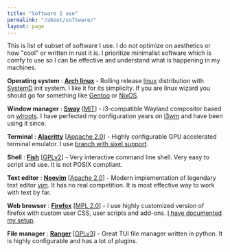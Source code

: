 ```yaml
---
title: "Software I use"
permalink: "/about/software/"
layout: page
---
```


This is list of subset of software I use. I do not optimize on aesthetics or how "cool" or written in rust
it is. I prioritize minimalist software which is comfy to use so I can be effective and understand what is
happening in my machines.

**Operating system**
: **[Arch linux](https://archlinux.org/)** - Rolling release [linux](https://kernel.org/) distribution
  with [SystemD](https://systemd.io/) init system. I like it for its simplicity. If you are linux wizard
  you should go for something like [Gentoo](https://www.gentoo.org/) or [NixOS](https://nixos.org/).

**Window manager**
: **[Sway](https://swaywm.org/)** [[MIT](https://github.com/swaywm/sway/blob/master/LICENSE)] -
  i3-compatible Wayland compositor based on [wlroots](https://gitlab.freedesktop.org/wlroots/wlroots/).
  I have perfected my configuration years on [i3wm](https://i3wm.org/) and have been using it since.

**Terminal**
: **[Alacritty](https://alacritty.org/)** [[Appache 2.0](https://github.com/alacritty/alacritty/blob/master/LICENSE-APACHE)] -
  Highly configurable GPU accelerated terminal emulator. I use [branch with sixel support](https://github.com/alacritty/alacritty/pull/4763).

**Shell**
: **[Fish](https://fishshell.com/)** [[GPLv2](https://github.com/fish-shell/fish-shell?tab=License-1-ov-file#readme)] -
  Very interactive command line shell. Very easy to script and use. It is not POSIX compliant.

**Text editor**
: **[Neovim](https://neovim.io/)** [[Apache 2.0](https://github.com/neovim/neovim?tab=License-1-ov-file#readme)] -
  Modern implementation of legendary text editor [vim](https://www.vim.org/). It has no real competition.
  It is most effective way to work with text by far.

**Web browser**
: **[Firefox](https://www.mozilla.org/en-US/firefox/new/)** [[MPL 2.0](https://www.mozilla.org/en-US/MPL/)] -
  I use highly customized version of firefox with custom user CSS, user scripts and add-ons.
  [I have documented my setup](/firefox-customization/).

**File manager**
: **[Ranger](https://github.com/ranger/ranger)** [[GPLv3](https://github.com/ranger/ranger?tab=GPL-3.0-1-ov-file#readme)] -
  Great TUI file manager written in python. It is highly configurable and has a lot of plugins.
